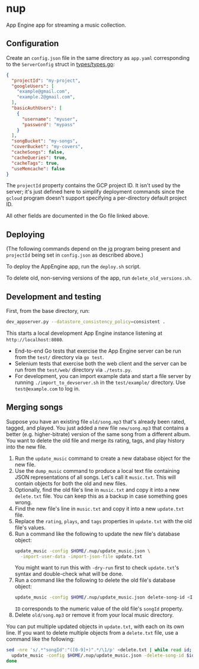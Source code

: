 # nup

App Engine app for streaming a music collection.

## Configuration

Create an `config.json` file in the same directory as `app.yaml` corresponding
to the `ServerConfig` struct in [types/types.go](./types/types.go):

```json
{
  "projectId": "my-project",
  "googleUsers": [
    "example@gmail.com",
    "example.2@gmail.com",
  ],
  "basicAuthUsers": [
    {
      "username": "myuser",
      "password": "mypass"
    }
  ],
  "songBucket": "my-songs",
  "coverBucket": "my-covers",
  "cacheSongs": false,
  "cacheQueries": true,
  "cacheTags": true,
  "useMemcache": false
}
```

The `projectId` property contains the GCP project ID. It isn't used by the
server; it's just defined here to simplify deployment commands since the
`gcloud` program doesn't support specifying a per-directory default project ID.

All other fields are documented in the Go file linked above.

## Deploying

(The following commands depend on the [jq](https://stedolan.github.io/jq/)
program being present and `projectId` being set in `config.json` as described
above.)

To deploy the AppEngine app, run the `deploy.sh` script.

To delete old, non-serving versions of the app, run `delete_old_versions.sh`.

## Development and testing

First, from the base directory, run:

```sh
dev_appserver.py --datastore_consistency_policy=consistent .
```

This starts a local development App Engine instance listening at
`http://localhost:8080`.

*   End-to-end Go tests that exercise the App Engine server can be run from the
    `test/` directory via `go test`.
*   Selenium tests that exercise both the web client and the server can be run
    from the `test/web/` directory via `./tests.py`.
*   For development, you can import example data and start a file server by
    running `./import_to_devserver.sh` in the `test/example/` directory. Use
    `test@example.com` to log in.

## Merging songs

Suppose you have an existing file `old/song.mp3` that's already been rated,
tagged, and played. You just added a new file `new/song.mp3` that contains a
better (e.g. higher-bitrate) version of the same song from a different album.
You want to delete the old file and merge its rating, tags, and play history
into the new file.

1.  Run the `update_music` command to create a new database object for the new
    file.
2.  Use the `dump_music` command to produce a local text file containing JSON
    representations of all songs. Let's call it `music.txt`. This will contain
    objects for both the old and new files.
3.  Optionally, find the old file's line in `music.txt` and copy it into a new
    `delete.txt` file. You can keep this as a backup in case something goes
    wrong.
4.  Find the new file's line in `music.txt` and copy it into a new `update.txt`
    file.
5.  Replace the `rating`, `plays`, and `tags` properties in `update.txt` with
    the old file's values.
6.  Run a command like the following to update the new file's database object:
    ```sh
    update_music -config $HOME/.nup/update_music.json \
      -import-user-data -import-json-file update.txt
    ```
    You might want to run this with `-dry-run` first to check `update.txt`'s
    syntax and double-check what will be done.
7.  Run a command like the following to delete the old file's database object:
    ```sh
    update_music -config $HOME/.nup/update_music.json delete-song-id <ID>
    ```
    `ID` corresponds to the numeric value of the old file's `songId` property.
8.  Delete `old/song.mp3` or remove it from your local music directory.


You can put multiple updated objects in `update.txt`, with each on its own line.
If you want to delete multiple objects from a `delete.txt` file, use a command
like the following:
```sh
sed -nre 's/.*"songId":"([0-9]+)".*/\1/p' <delete.txt | while read id; do
  update_music -config $HOME/.nup/update_music.json -delete-song-id $id
done
```
